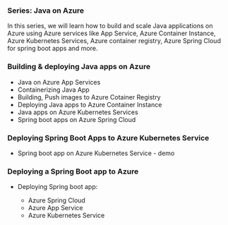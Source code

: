 ### Series: Java on Azure

In this series, we will learn how to build and scale Java applications on Azure using Azure services like App Service, Azure Container Instance, Azure Kubernetes Services, Azure container registry, Azure Spring Cloud for spring boot apps and more.

### Building & deploying Java apps on Azure

* Java on Azure App Services
* Containerizing Java App
* Building, Push images to Azure Cotainer Registry
* Deploying Java apps to Azure Container Instance
* Java apps on Azure Kubernetes Services
* Spring boot apps on Azure Spring Cloud

### Deploying Spring Boot Apps to Azure Kubernetes Service

* Spring boot app on Azure Kubernetes Service - demo

### Deploying a Spring Boot app to Azure

* Deploying Spring boot app:

    - Azure Spring Cloud
    - Azure App Service
    - Azure Kubernetes Service 







